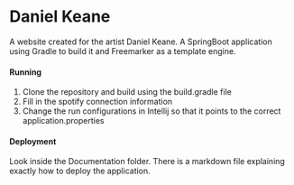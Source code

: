 # Daniel Keane
A website created for the artist Daniel Keane. 
A SpringBoot application using Gradle to build it and Freemarker as a template engine.

#### Running

1. Clone the repository and build using the build.gradle file
1. Fill in the spotify connection information
1. Change the run configurations in Intellij so that it points to the correct application.properties

#### Deployment
Look inside the Documentation folder. 
There is a markdown file explaining exactly how to deploy the application.
